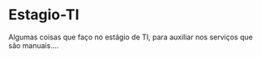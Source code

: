 # Estagio-TI
Algumas coisas que faço no estágio de TI, para auxiliar nos serviços que são manuais....
